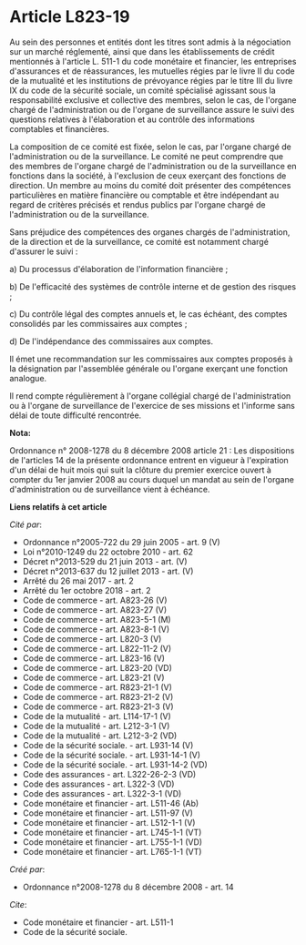 # Article L823-19

Au sein des personnes et entités dont les titres sont admis à la négociation sur un marché réglementé, ainsi que dans les
établissements de crédit mentionnés à l'article L. 511-1 du code monétaire et financier, les entreprises d'assurances et de
réassurances, les mutuelles régies par le livre II du code de la mutualité et les institutions de prévoyance régies par le
titre III du livre IX du code de la sécurité sociale, un comité spécialisé agissant sous la responsabilité exclusive et
collective des membres, selon le cas, de l'organe chargé de l'administration ou de l'organe de surveillance assure le suivi
des questions relatives à l'élaboration et au contrôle des informations comptables et financières. 

La composition de ce comité est fixée, selon le cas, par l'organe chargé de l'administration ou de la surveillance. Le comité
ne peut comprendre que des membres de l'organe chargé de l'administration ou de la surveillance en fonctions dans la société,
à l'exclusion de ceux exerçant des fonctions de direction. Un membre au moins du comité doit présenter des compétences
particulières en matière financière ou comptable et être indépendant au regard de critères précisés et rendus publics par
l'organe chargé de l'administration ou de la surveillance. 

Sans préjudice des compétences des organes chargés de l'administration, de la direction et de la surveillance, ce comité est
notamment chargé d'assurer le suivi : 

a) Du processus d'élaboration de l'information financière ; 

b) De l'efficacité des systèmes de contrôle interne et de gestion des risques ; 

c) Du contrôle légal des comptes annuels et, le cas échéant, des comptes consolidés par les commissaires aux comptes ; 

d) De l'indépendance des commissaires aux comptes. 

Il émet une recommandation sur les commissaires aux comptes proposés à la désignation par l'assemblée générale ou l'organe
exerçant une fonction analogue. 

Il rend compte régulièrement à l'organe collégial chargé de l'administration ou à l'organe de surveillance de l'exercice de
ses missions et l'informe sans délai de toute difficulté rencontrée.

**Nota:**

Ordonnance n° 2008-1278 du 8 décembre 2008 article 21 : Les dispositions de l'articles 14 de la présente ordonnance entrent
en vigueur à l'expiration d'un délai de huit mois qui suit la clôture du premier exercice ouvert à compter du 1er janvier
2008 au cours duquel un mandat au sein de l'organe d'administration ou de surveillance vient à échéance.

**Liens relatifs à cet article**

_Cité par_:

  - Ordonnance n°2005-722 du 29 juin 2005 - art. 9 (V)
  - Loi n°2010-1249 du 22 octobre 2010 - art. 62
  - Décret n°2013-529 du 21 juin 2013 - art. (V)
  - Décret n°2013-637 du 12 juillet 2013 - art. (V)
  - Arrêté du 26 mai 2017 - art. 2
  - Arrêté du 1er octobre 2018 - art. 2
  - Code de commerce - art. A823-26 (V)
  - Code de commerce - art. A823-27 (V)
  - Code de commerce - art. A823-5-1 (M)
  - Code de commerce - art. A823-8-1 (V)
  - Code de commerce - art. L820-3 (V)
  - Code de commerce - art. L822-11-2 (V)
  - Code de commerce - art. L823-16 (V)
  - Code de commerce - art. L823-20 (VD)
  - Code de commerce - art. L823-21 (V)
  - Code de commerce - art. R823-21-1 (V)
  - Code de commerce - art. R823-21-2 (V)
  - Code de commerce - art. R823-21-3 (V)
  - Code de la mutualité - art. L114-17-1 (V)
  - Code de la mutualité - art. L212-3-1 (V)
  - Code de la mutualité - art. L212-3-2 (VD)
  - Code de la sécurité sociale. - art. L931-14 (V)
  - Code de la sécurité sociale. - art. L931-14-1 (V)
  - Code de la sécurité sociale. - art. L931-14-2 (VD)
  - Code des assurances - art. L322-26-2-3 (VD)
  - Code des assurances - art. L322-3 (VD)
  - Code des assurances - art. L322-3-1 (VD)
  - Code monétaire et financier - art. L511-46 (Ab)
  - Code monétaire et financier - art. L511-97 (V)
  - Code monétaire et financier - art. L512-1-1 (V)
  - Code monétaire et financier - art. L745-1-1 (VT)
  - Code monétaire et financier - art. L755-1-1 (VD)
  - Code monétaire et financier - art. L765-1-1 (VT)

_Créé par_:

  - Ordonnance n°2008-1278  du 8 décembre 2008 - art. 14

_Cite_:

  - Code monétaire et financier - art. L511-1
  - Code de la sécurité sociale.
